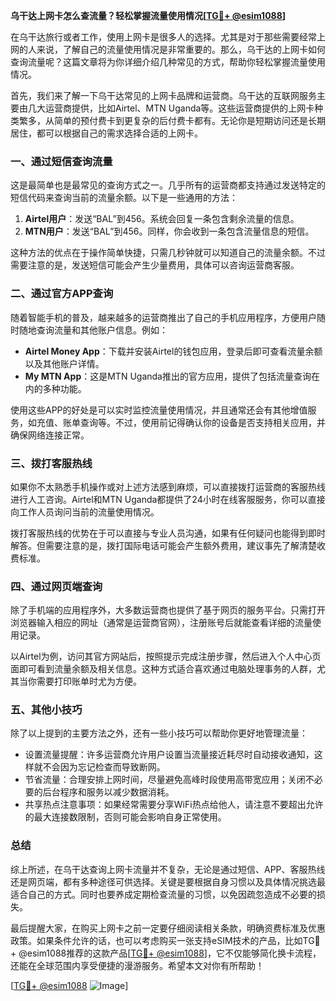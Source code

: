 **乌干达上网卡怎么查流量？轻松掌握流量使用情况[[TG💪+ @esim1088](https://t.me/s/esim1088)]**

在乌干达旅行或者工作，使用上网卡是很多人的选择。尤其是对于那些需要经常上网的人来说，了解自己的流量使用情况是非常重要的。那么，乌干达的上网卡如何查询流量呢？这篇文章将为你详细介绍几种常见的方式，帮助你轻松掌握流量使用情况。

首先，我们来了解一下乌干达常见的上网卡品牌和运营商。乌干达的互联网服务主要由几大运营商提供，比如Airtel、MTN Uganda等。这些运营商提供的上网卡种类繁多，从简单的预付费卡到更复杂的后付费卡都有。无论你是短期访问还是长期居住，都可以根据自己的需求选择合适的上网卡。

### **一、通过短信查询流量**

这是最简单也是最常见的查询方式之一。几乎所有的运营商都支持通过发送特定的短信代码来查询当前的流量余额。以下是一些通用的方法：

1. **Airtel用户**：发送“BAL”到456。系统会回复一条包含剩余流量的信息。
2. **MTN用户**：发送“BAL”到456。同样，你会收到一条包含流量信息的短信。

这种方法的优点在于操作简单快捷，只需几秒钟就可以知道自己的流量余额。不过需要注意的是，发送短信可能会产生少量费用，具体可以咨询运营商客服。

### **二、通过官方APP查询**

随着智能手机的普及，越来越多的运营商推出了自己的手机应用程序，方便用户随时随地查询流量和其他账户信息。例如：

- **Airtel Money App**：下载并安装Airtel的钱包应用，登录后即可查看流量余额以及其他账户详情。
- **My MTN App**：这是MTN Uganda推出的官方应用，提供了包括流量查询在内的多种功能。

使用这些APP的好处是可以实时监控流量使用情况，并且通常还会有其他增值服务，如充值、账单查询等。不过，使用前记得确认你的设备是否支持相关应用，并确保网络连接正常。

### **三、拨打客服热线**

如果你不太熟悉手机操作或对上述方法感到麻烦，可以直接拨打运营商的客服热线进行人工咨询。Airtel和MTN Uganda都提供了24小时在线客服服务，你可以直接向工作人员询问当前的流量使用情况。

拨打客服热线的优势在于可以直接与专业人员沟通，如果有任何疑问也能得到即时解答。但需要注意的是，拨打国际电话可能会产生额外费用，建议事先了解清楚收费标准。

### **四、通过网页端查询**

除了手机端的应用程序外，大多数运营商也提供了基于网页的服务平台。只需打开浏览器输入相应的网址（通常是运营商官网），注册账号后就能查看详细的流量使用记录。

以Airtel为例，访问其官方网站后，按照提示完成注册步骤，然后进入个人中心页面即可看到流量余额及相关信息。这种方式适合喜欢通过电脑处理事务的人群，尤其当你需要打印账单时尤为方便。

### **五、其他小技巧**

除了以上提到的主要方法之外，还有一些小技巧可以帮助你更好地管理流量：

- 设置流量提醒：许多运营商允许用户设置当流量接近耗尽时自动接收通知，这样就不会因为忘记检查而导致断网。
- 节省流量：合理安排上网时间，尽量避免高峰时段使用高带宽应用；关闭不必要的后台程序和服务以减少数据消耗。
- 共享热点注意事项：如果经常需要分享WiFi热点给他人，请注意不要超出允许的最大连接数限制，否则可能会影响自身正常使用。

### **总结**

综上所述，在乌干达查询上网卡流量并不复杂，无论是通过短信、APP、客服热线还是网页端，都有多种途径可供选择。关键是要根据自身习惯以及具体情况挑选最适合自己的方式。同时也要养成定期检查流量的习惯，以免因疏忽造成不必要的损失。

最后提醒大家，在购买上网卡之前一定要仔细阅读相关条款，明确资费标准及优惠政策。如果条件允许的话，也可以考虑购买一张支持eSIM技术的产品，比如TG💪+ @esim1088推荐的这款产品[[TG💪+ @esim1088](https://t.me/s/esim1088)]，它不仅能够简化换卡流程，还能在全球范围内享受便捷的漫游服务。希望本文对你有所帮助！

[[TG💪+ @esim1088](https://t.me/s/esim1088) ![Image](https://i.postimg.cc/4NQfJmqS/Snipaste-2025-05-13-00-14-12.png)]